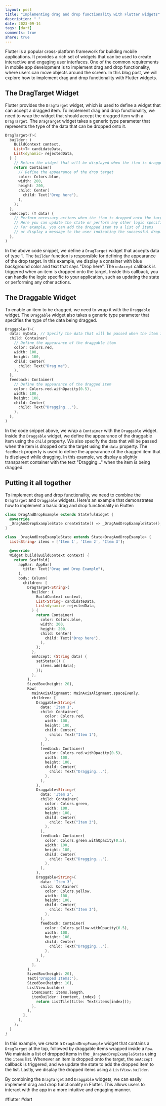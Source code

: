 ```yaml
---
layout: post
title: "Implementing drag and drop functionality with Flutter widgets"
description: " "
date: 2023-09-14
tags: [dart]
comments: true
share: true
---
```


Flutter is a popular cross-platform framework for building mobile applications. It provides a rich set of widgets that can be used to create interactive and engaging user interfaces. One of the common requirements in mobile app development is to implement drag and drop functionality, where users can move objects around the screen. In this blog post, we will explore how to implement drag and drop functionality with Flutter widgets.

## The DragTarget Widget

Flutter provides the `DragTarget` widget, which is used to define a widget that can accept a dragged item. To implement drag and drop functionality, we need to wrap the widget that should accept the dragged item with a `DragTarget`. The `DragTarget` widget takes a generic type parameter that represents the type of the data that can be dropped onto it.

```dart
DragTarget<T>(
  builder: (
    BuildContext context,
    List<T> candidateData,
    List<dynamic> rejectedData,
  ) {
    // Return the widget that will be displayed when the item is dragged over
    return Container(
      // Define the appearance of the drop target
      color: Colors.blue,
      width: 200,
      height: 200,
      child: Center(
        child: Text("Drop here"),
      ),
    );
  },
  onAccept: (T data) {
    // Perform necessary actions when the item is dropped onto the target
    // Here you can update the state or perform any other logic specific to your app
    // For example, you can add the dropped item to a list of items
    // or display a message to the user indicating the successful drop.
  },
)
```

In the above code snippet, we define a `DragTarget` widget that accepts data of type `T`. The `builder` function is responsible for defining the appearance of the drop target. In this example, we display a container with blue background color and text that says "Drop here". The `onAccept` callback is triggered when an item is dropped onto the target. Inside this callback, you can handle the logic specific to your application, such as updating the state or performing any other actions.

## The Draggable Widget

To enable an item to be dragged, we need to wrap it with the `Draggable` widget. The `Draggable` widget also takes a generic type parameter that specifies the type of the data being dragged.

```dart
Draggable<T>(
  data: myData, // Specify the data that will be passed when the item is dropped onto the target
  child: Container(
    // Define the appearance of the draggable item
    color: Colors.red,
    width: 100,
    height: 100,
    child: Center(
      child: Text("Drag me"),
    ),
  ),
  feedback: Container(
    // Define the appearance of the dragged item
    color: Colors.red.withOpacity(0.5),
    width: 100,
    height: 100,
    child: Center(
      child: Text("Dragging..."),
    ),
  ),
)
```

In the code snippet above, we wrap a `Container` with the `Draggable` widget. Inside the `Draggable` widget, we define the appearance of the draggable item using the `child` property. We also specify the data that will be passed when the item is dropped onto the target using the `data` property. The `feedback` property is used to define the appearance of the dragged item that is displayed while dragging. In this example, we display a slightly transparent container with the text "Dragging..." when the item is being dragged.

## Putting it all together

To implement drag and drop functionality, we need to combine the `DragTarget` and `Draggable` widgets. Here's an example that demonstrates how to implement a basic drag and drop functionality in Flutter:

```dart
class DragAndDropExample extends StatefulWidget {
  @override
  _DragAndDropExampleState createState() => _DragAndDropExampleState();
}

class _DragAndDropExampleState extends State<DragAndDropExample> {
  List<String> items = ['Item 1', 'Item 2', 'Item 3'];

  @override
  Widget build(BuildContext context) {
    return Scaffold(
      appBar: AppBar(
        title: Text("Drag and Drop Example"),
      ),
      body: Column(
        children: [
          DragTarget<String>(
            builder: (
              BuildContext context,
              List<String> candidateData,
              List<dynamic> rejectedData,
            ) {
              return Container(
                color: Colors.blue,
                width: 200,
                height: 200,
                child: Center(
                  child: Text("Drop here"),
                ),
              );
            },
            onAccept: (String data) {
              setState(() {
                items.add(data);
              });
            },
          ),
          SizedBox(height: 20),
          Row(
            mainAxisAlignment: MainAxisAlignment.spaceEvenly,
            children: [
              Draggable<String>(
                data: 'Item 1',
                child: Container(
                  color: Colors.red,
                  width: 100,
                  height: 100,
                  child: Center(
                    child: Text("Item 1"),
                  ),
                ),
                feedback: Container(
                  color: Colors.red.withOpacity(0.5),
                  width: 100,
                  height: 100,
                  child: Center(
                    child: Text("Dragging..."),
                  ),
                ),
              ),
              Draggable<String>(
                data: 'Item 2',
                child: Container(
                  color: Colors.green,
                  width: 100,
                  height: 100,
                  child: Center(
                    child: Text("Item 2"),
                  ),
                ),
                feedback: Container(
                  color: Colors.green.withOpacity(0.5),
                  width: 100,
                  height: 100,
                  child: Center(
                    child: Text("Dragging..."),
                  ),
                ),
              ),
              Draggable<String>(
                data: 'Item 3',
                child: Container(
                  color: Colors.yellow,
                  width: 100,
                  height: 100,
                  child: Center(
                    child: Text("Item 3"),
                  ),
                ),
                feedback: Container(
                  color: Colors.yellow.withOpacity(0.5),
                  width: 100,
                  height: 100,
                  child: Center(
                    child: Text("Dragging..."),
                  ),
                ),
              ),
            ],
          ),
          SizedBox(height: 20),
          Text('Dropped Items:'),
          SizedBox(height: 10),
          ListView.builder(
            itemCount: items.length,
            itemBuilder: (context, index) {
              return ListTile(title: Text(items[index]));
            },
          ),
        ],
      ),
    );
  }
}
```

In this example, we create a `DragAndDropExample` widget that contains a `DragTarget` at the top, followed by draggable items wrapped inside a `Row`. We maintain a list of dropped items in the `_DragAndDropExampleState` using the `items` list. Whenever an item is dropped onto the target, the `onAccept` callback is triggered, and we update the state to add the dropped item to the list. Lastly, we display the dropped items using a `ListView.builder`.

By combining the `DragTarget` and `Draggable` widgets, we can easily implement drag and drop functionality in Flutter. This allows users to interact with the app in a more intuitive and engaging manner.

#flutter #dart